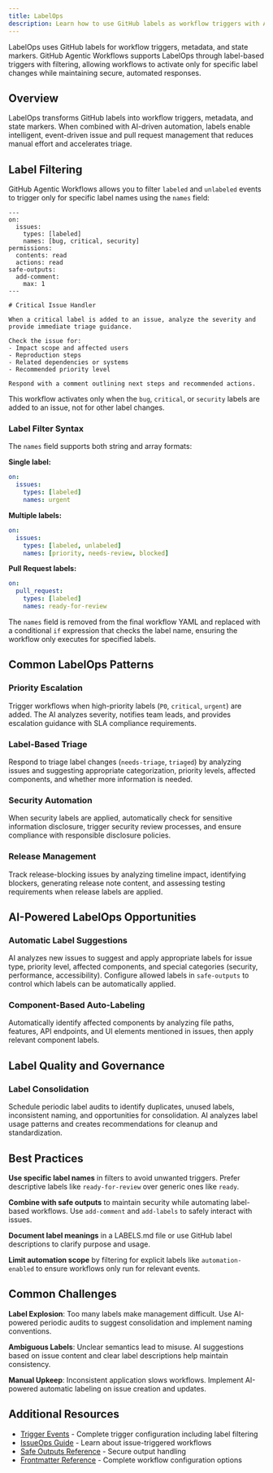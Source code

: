 ```yaml
---
title: LabelOps
description: Learn how to use GitHub labels as workflow triggers with AI-powered automation for intelligent issue and pull request management using label filtering.
---
```


LabelOps uses GitHub labels for workflow triggers, metadata, and state markers. GitHub Agentic Workflows supports LabelOps through label-based triggers with filtering, allowing workflows to activate only for specific label changes while maintaining secure, automated responses.

## Overview

LabelOps transforms GitHub labels into workflow triggers, metadata, and state markers. When combined with AI-driven automation, labels enable intelligent, event-driven issue and pull request management that reduces manual effort and accelerates triage.

## Label Filtering

GitHub Agentic Workflows allows you to filter `labeled` and `unlabeled` events to trigger only for specific label names using the `names` field:

```aw
---
on:
  issues:
    types: [labeled]
    names: [bug, critical, security]
permissions:
  contents: read
  actions: read
safe-outputs:
  add-comment:
    max: 1
---

# Critical Issue Handler

When a critical label is added to an issue, analyze the severity and provide immediate triage guidance.

Check the issue for:
- Impact scope and affected users
- Reproduction steps
- Related dependencies or systems
- Recommended priority level

Respond with a comment outlining next steps and recommended actions.
```

This workflow activates only when the `bug`, `critical`, or `security` labels are added to an issue, not for other label changes.

### Label Filter Syntax

The `names` field supports both string and array formats:

**Single label:**
```yaml
on:
  issues:
    types: [labeled]
    names: urgent
```

**Multiple labels:**
```yaml
on:
  issues:
    types: [labeled, unlabeled]
    names: [priority, needs-review, blocked]
```

**Pull Request labels:**
```yaml
on:
  pull_request:
    types: [labeled]
    names: ready-for-review
```

The `names` field is removed from the final workflow YAML and replaced with a conditional `if` expression that checks the label name, ensuring the workflow only executes for specified labels.

## Common LabelOps Patterns

### Priority Escalation

Trigger workflows when high-priority labels (`P0`, `critical`, `urgent`) are added. The AI analyzes severity, notifies team leads, and provides escalation guidance with SLA compliance requirements.

### Label-Based Triage

Respond to triage label changes (`needs-triage`, `triaged`) by analyzing issues and suggesting appropriate categorization, priority levels, affected components, and whether more information is needed.

### Security Automation

When security labels are applied, automatically check for sensitive information disclosure, trigger security review processes, and ensure compliance with responsible disclosure policies.

### Release Management

Track release-blocking issues by analyzing timeline impact, identifying blockers, generating release note content, and assessing testing requirements when release labels are applied.

## AI-Powered LabelOps Opportunities

### Automatic Label Suggestions

AI analyzes new issues to suggest and apply appropriate labels for issue type, priority level, affected components, and special categories (security, performance, accessibility). Configure allowed labels in `safe-outputs` to control which labels can be automatically applied.

### Component-Based Auto-Labeling

Automatically identify affected components by analyzing file paths, features, API endpoints, and UI elements mentioned in issues, then apply relevant component labels.

## Label Quality and Governance

### Label Consolidation

Schedule periodic label audits to identify duplicates, unused labels, inconsistent naming, and opportunities for consolidation. AI analyzes label usage patterns and creates recommendations for cleanup and standardization.

## Best Practices

**Use specific label names** in filters to avoid unwanted triggers. Prefer descriptive labels like `ready-for-review` over generic ones like `ready`.

**Combine with safe outputs** to maintain security while automating label-based workflows. Use `add-comment` and `add-labels` to safely interact with issues.

**Document label meanings** in a LABELS.md file or use GitHub label descriptions to clarify purpose and usage.

**Limit automation scope** by filtering for explicit labels like `automation-enabled` to ensure workflows only run for relevant events.

## Common Challenges

**Label Explosion**: Too many labels make management difficult. Use AI-powered periodic audits to suggest consolidation and implement naming conventions.

**Ambiguous Labels**: Unclear semantics lead to misuse. AI suggestions based on issue content and clear label descriptions help maintain consistency.

**Manual Upkeep**: Inconsistent application slows workflows. Implement AI-powered automatic labeling on issue creation and updates.

## Additional Resources

- [Trigger Events](/gh-aw/reference/triggers/) - Complete trigger configuration including label filtering
- [IssueOps Guide](/gh-aw/guides/issueops) - Learn about issue-triggered workflows
- [Safe Outputs Reference](/gh-aw/reference/safe-outputs) - Secure output handling
- [Frontmatter Reference](/gh-aw/reference/frontmatter) - Complete workflow configuration options
